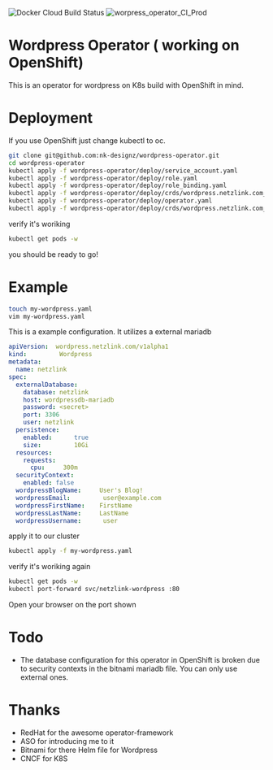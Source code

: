 ![Docker Cloud Build Status](https://img.shields.io/docker/cloud/build/nicokahlert/wordpress-operator?style=flat-square&label=operator%20container%20build%20status)
![worpress_operator_CI_Prod](https://github.com/nk-designz/wordpress-operator/workflows/worpress_operator_CI_Prod/badge.svg?branch=master)
# Wordpress Operator ( working on OpenShift)
This is an operator for wordpress on K8s build with OpenShift in mind.

# Deployment
If you use OpenShift just change kubectl to oc.
```bash
git clone git@github.com:nk-designz/wordpress-operator.git
cd wordpress-operator
kubectl apply -f wordpress-operator/deploy/service_account.yaml
kubectl apply -f wordpress-operator/deploy/role.yaml
kubectl apply -f wordpress-operator/deploy/role_binding.yaml 
kubectl apply -f wordpress-operator/deploy/crds/wordpress.netzlink.com_wordpresses_crd.yaml
kubectl apply -f wordpress-operator/deploy/operator.yaml
kubectl apply -f wordpress-operator/deploy/crds/wordpress.netzlink.com_v1alpha1_wordpress_cr.yaml
```
verify it's woriking
```bash
kubectl get pods -w
```
you should be ready to go!
# Example

```bash
touch my-wordpress.yaml
vim my-wordpress.yaml
```
This is a example configuration.
It utilizes a external mariadb
```yaml
apiVersion:  wordpress.netzlink.com/v1alpha1
kind:         Wordpress
metadata:
  name: netzlink
spec:
  externalDatabase:
    database: netzlink
    host: wordpressdb-mariadb
    password: <secret>
    port: 3306
    user: netzlink
  persistence:
    enabled:      true
    size:         10Gi
  resources:
    requests:
      cpu:     300m
  securityContext:
    enabled: false
  wordpressBlogName:     User's Blog!
  wordpressEmail:         user@example.com
  wordpressFirstName:    FirstName
  wordpressLastName:     LastName
  wordpressUsername:      user
```
apply it to our cluster
```bash
kubectl apply -f my-wordpress.yaml
```
verify it's woriking again
```bash
kubectl get pods -w
kubectl port-forward svc/netzlink-wordpress :80
```
Open your browser on the port shown
# Todo
- The database configuration for this operator in OpenShift is broken due to security contexts in the bitnami mariadb file. You can only use external ones.
# Thanks
- RedHat for the awesome operator-framework
- ASO for introducing me to it
- Bitnami for there Helm file for Wordpress
- CNCF for K8S 
